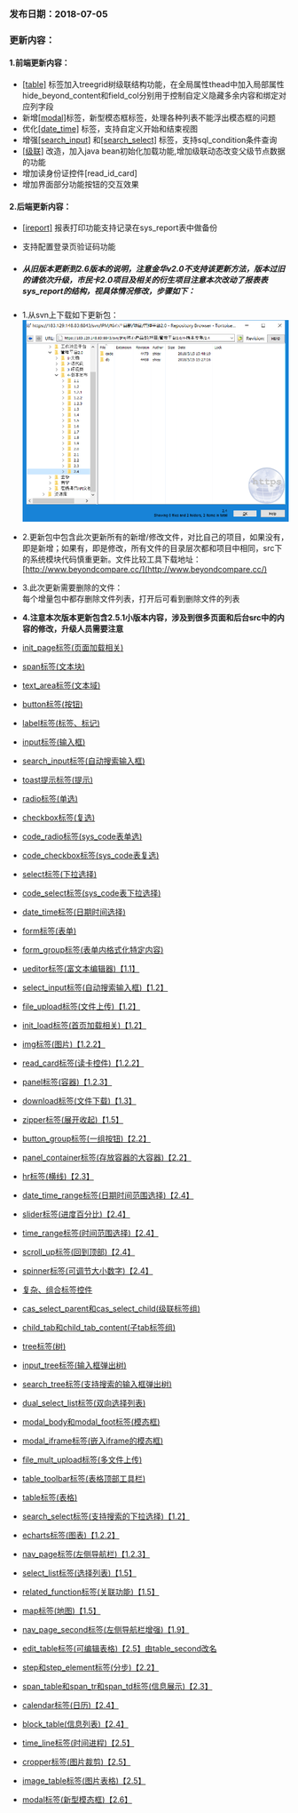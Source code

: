 ### 发布日期：2018-07-05

### 更新内容：

#### 1.前端更新内容：


* [[table]](/ji-ben-biao-dan-kong-jian/tablebiao-qian-3010-zhu-3011.md)
标签加入treegrid树级联结构功能，在全局属性thead中加入局部属性hide_beyond_content和field_col分别用于控制自定义隐藏多余内容和绑定对应列字段
* 新增[[modal]](/ji-ben-biao-dan-kong-jian/modalbiao-7b7e28-xin-xing-mo-tai-684629-3010-2-6.md)标签，新型模态框标签，处理各种列表不能浮出模态框的问题
* 优化[[date_time]](/ji-ben-biao-dan-kong-jian/datetime-biao-qian-3010-lu-3011.md)
标签，支持自定义开始和结束视图
* 增强[[search_input]](ji-ben-biao-dan-kong-jian/searchinput-biao-qian-3010-lu-3011.md)
和[[search_select]](/ji-ben-biao-dan-kong-jian/searchselect-biao-qian.md)
标签，支持sql_condition条件查询
* [[级联]](/ji-ben-biao-dan-kong-jian/casselect-parent-biao-qian-3010-shi-3011.md)
改造，加入java bean初始化加载功能,增加级联动态改变父级节点数据的功能
* 增加读身份证控件[read_id_card]
* 增加界面部分功能按钮的交互效果
#### 2.后端更新内容：
* [[ireport]](kuang-jia-she-zhi/bao-biao-he-da-yin/ireportzheng-he-kai-fa-pdf-bao-biao/dai-ma-kai-fa-shuo-ming.md)
报表打印功能支持记录在sys_report表中做备份
* 支持配置登录页验证码功能



* ##### 从旧版本更新到2.6版本的说明，**注意金华v2.0不支持该更新方法，版本过旧的请依次升级，市民卡2.0项目及相关的衍生项目注意本次改动了报表表sys_report的结构，视具体情况修改**，步骤如下：
* 1.从svn上下载如下更新包：  
![](/assets/V2.4_1.png)
* 2.更新包中包含此次更新所有的新增/修改文件，对比自己的项目，如果没有，即是新增；如果有，即是修改，所有文件的目录层次都和项目中相同，src下的系统模块代码慎重更新。文件比较工具下载地址：[http://www.beyondcompare.cc/](http://www.beyondcompare.cc/)

* 3.此次更新需要删除的文件：  
  每个增量包中都存删除文件列表，打开后可看到删除文件的列表

* **4.注意本次版本更新包含2.5.1小版本内容，涉及到很多页面和后台src中的内容的修改，升级人员需要注意**

* [init\_page标签\(页面加载相关\)](ji-ben-biao-dan-kong-jian/initpage-biao-qian-3010-shi-3011.md)
* [span标签\(文本块\)](ji-ben-biao-dan-kong-jian/spanbiao-qian.md)
* [text\_area标签\(文本域\)](ji-ben-biao-dan-kong-jian/textarea-biao-qian-3010-shi-3011.md)
* [button标签\(按钮\)](ji-ben-biao-dan-kong-jian/buttonbiao-qian-3010-shi-3011.md)
* [label标签\(标签、标记\)](ji-ben-biao-dan-kong-jian/labelbiao-qian-3010-shi-3011.md)
* [input标签\(输入框\)](ji-ben-biao-dan-kong-jian/inputbiao-qian-3010-shi-3011.md)
* [search\_input标签\(自动搜索输入框\)](ji-ben-biao-dan-kong-jian/searchinput-biao-qian-3010-lu-3011.md)
* [toast提示标签\(提示\)](ji-ben-biao-dan-kong-jian/toastbiao-qian-3010-shi-3011.md)
* [radio标签\(单选\)](ji-ben-biao-dan-kong-jian/radiobiao-qian-3010-lu-3011.md)
* [checkbox标签\(复选\)](ji-ben-biao-dan-kong-jian/checkboxbiao-qian-3010-lu-3011.md)
* [code\_radio标签\(sys\_code表单选\)](ji-ben-biao-dan-kong-jian/coderadio-biao-qian-3010-lu-3011.md)
* [code\_checkbox标签\(sys\_code表复选\)](ji-ben-biao-dan-kong-jian/codecheckbox-biao-qian-3010-lu-3011.md)
* [select标签\(下拉选择\)](ji-ben-biao-dan-kong-jian/selectbiao-qian.md)
* [code\_select标签\(sys\_code表下拉选择\)](ji-ben-biao-dan-kong-jian/codeselect-biao-qian-3010-shi-3011.md)
* [date\_time标签\(日期时间选择\)](ji-ben-biao-dan-kong-jian/datetime-biao-qian-3010-lu-3011.md)
* [form标签\(表单\)](ji-ben-biao-dan-kong-jian/formbiao-dan-biao-qian.md)
* [form\_group标签\(表单内格式化特定内容\)](ji-ben-biao-dan-kong-jian/formgroup-biao-qian.md)
* [ueditor标签\(富文本编辑器\)【1.1】](ji-ben-biao-dan-kong-jian/ueditorbiao-qian.md)
* [select\_input标签\(自动搜索输入框\)【1.2】](ji-ben-biao-dan-kong-jian/selectinput-biao-qian-3010-1-2.md)
* [file\_upload标签\(文件上传\)【1.2】](ji-ben-biao-dan-kong-jian/fileupload-biao-qian-3010-1-2.md)
* [init\_load标签\(首页加载相关\)【1.2】](ji-ben-biao-dan-kong-jian/initload-biao-qian-3010-1-2.md)
* [img标签\(图片\)【1.2.2】](ji-ben-biao-dan-kong-jian/imgbiao-qian-3010-1-3.md)
* [read\_card标签\(读卡控件\)【1.2.2】](ji-ben-biao-dan-kong-jian/readcard-biao-qian.md)
* [panel标签\(容器\)【1.2.3】](ji-ben-biao-dan-kong-jian/panelbiao-qian.md)
* [download标签\(文件下载\)【1.3】](ji-ben-biao-dan-kong-jian/downloadbiao-qian.md)
* [zipper标签\(展开收起\)【1.5】](ji-ben-biao-dan-kong-jian/zipperbiao-qian-3010-1-5.md)
* [button\_group标签\(一组按钮\)【2.2】](ji-ben-biao-dan-kong-jian/buttongroup-biao-qian-3010-2-2.md)
* [panel\_container标签\(存放容器的大容器\)【2.2】](ji-ben-biao-dan-kong-jian/panelcontainer-biao-qian-3010-2-2.md)
* [hr标签\(横线\)【2.3】](ji-ben-biao-dan-kong-jian/hrbiao-qian.md)
* [date\_time\_range标签\(日期时间范围选择\)【2.4】](ji-ben-biao-dan-kong-jian/datetime-range-biao-qian.md)
* [slider标签\(进度百分比\)【2.4】](ji-ben-biao-dan-kong-jian/sliderbiao-qian-3010-2-4.md)
* [time\_range标签\(时间范围选择\)【2.4】](ji-ben-biao-dan-kong-jian/timerange-biao-qian-3010-2-4.md)
* [scroll\_up标签\(回到顶部\)【2.4】](ji-ben-biao-dan-kong-jian/scrollup-biao-qian-3010-2-4.md)
* [spinner标签\(可调节大小数字\)【2.4】](ji-ben-biao-dan-kong-jian/spinnerbiao-qian-3010-2-4.md)
* [复杂、组合标签控件](fu-za-2018-zu-he-biao-qian-kong-jian-3010-shi-3001-lu-3011.md)
* [cas\_select\_parent和cas\_select\_child\(级联标签组\)](ji-ben-biao-dan-kong-jian/casselect-parent-biao-qian-3010-shi-3011.md)
* [child\_tab和child\_tab\_content\(子tab标签组\)](ji-ben-biao-dan-kong-jian/zi-tab-biao-qian-zu-3010-shi-3011.md)
* [tree标签\(树\)](ji-ben-biao-dan-kong-jian/tree.md)
* [input\_tree标签\(输入框弹出树\)](ji-ben-biao-dan-kong-jian/inputtreebiao-qian-3010-shi-3011.md)
* [search\_tree标签\(支持搜索的输入框弹出树\)](ji-ben-biao-dan-kong-jian/searchtreebiao-qian-3010-lu-3011.md)
* [dual\_select\_list标签\(双向选择列表\)](ji-ben-biao-dan-kong-jian/dualselect-list-biao-qian-3010-lu-3011.md)
* [modal\_body和modal\_foot标签\(模态框\)](ji-ben-biao-dan-kong-jian/modalbody-biao-qian-3010-lu-3011.md)
* [modal\_iframe标签\(嵌入iframe的模态框\)](ji-ben-biao-dan-kong-jian/modaliframe-biao-qian-3010-lu-3011.md)
* [file\_mult\_upload标签\(多文件上传\)](ji-ben-biao-dan-kong-jian/filemult-upload-biao-qian-3010-lu-3011.md)
* [table\_toolbar标签\(表格顶部工具栏\)](ji-ben-biao-dan-kong-jian/tabletoolbar-biao-qian-3010-shi-3011.md)
* [table标签\(表格\)](ji-ben-biao-dan-kong-jian/tablebiao-qian-3010-zhu-3011.md)
* [search\_select标签\(支持搜索的下拉选择\)【1.2】](ji-ben-biao-dan-kong-jian/searchselect-biao-qian.md)
* [echarts标签\(图表\)【1.2.2】](ji-ben-biao-dan-kong-jian/echartbiao-qian.md)
* [nav\_page标签\(左侧导航栏\)【1.2.3】](ji-ben-biao-dan-kong-jian/navpage-biao-qian.md)
* [select\_list标签\(选择列表\)【1.5】](ji-ben-biao-dan-kong-jian/selectlist-biao-qian.md)
* [related\_function标签\(关联功能\)【1.5】](ji-ben-biao-dan-kong-jian/relatedfunction-biao-qian.md)
* [map标签\(地图\)【1.5】](ji-ben-biao-dan-kong-jian/mapbiao-qian-3010-1-5.md)
* [nav\_page\_second标签\(左侧导航栏增强\)【1.9】](ji-ben-biao-dan-kong-jian/navpage-second-zu-jian-3010-1-9.md)
* [edit\_table标签\(可编辑表格\)【2.5】由table\_second改名](ji-ben-biao-dan-kong-jian/tablesecond-biao-qian-3010-1-9.md)
* [step和step\_element标签\(分步\)【2.2】](ji-ben-biao-dan-kong-jian/stephe-step-element-biao-qian.md)
* [span\_table和span\_tr和span\_td标签\(信息展示\)【2.3】](ji-ben-biao-dan-kong-jian/spantable-he-span-tr-he-span-td-biao-qian-3010-2-3.md)
* [calendar标签\(日历\)【2.4】](ji-ben-biao-dan-kong-jian/calendarbiao-qian.md)
* [block\_table\(信息列表\)【2.4】](ji-ben-biao-dan-kong-jian/blocktable.md)
* [time\_line标签\(时间进程\)【2.5】](ji-ben-biao-dan-kong-jian/timeline-biao-qian-3010-2-5.md)
* [cropper标签\(图片裁剪\)【2.5】](ji-ben-biao-dan-kong-jian/cropperbiao-qian.md)
* [image\_table标签\(图片表格\)【2.5】](ji-ben-biao-dan-kong-jian/imagetable-biao-qian-3010-2-5.md)
* [modal标签\(新型模态框\)【2.6】](ji-ben-biao-dan-kong-jian/modalbiao-7b7e28-xin-xing-mo-tai-684629-3010-2-6.md)